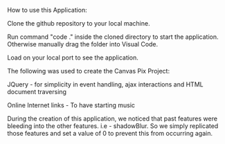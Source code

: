 How to use this Application:

Clone the github repository to your local machine.

Run command "code ." inside the cloned directory to start the application. Otherwise manually drag the folder into Visual Code.

Load on your local port to see the application.





The following was used to create the Canvas Pix Project:

JQuery - for simplicity in event handling, ajax interactions and HTML document traversing

Online Internet links - To have starting music




During the creation of this application, we noticed that past features were bleeding into the other features. i.e - shadowBlur. So we simply replicated those features and set a value of 0 to prevent this from occurring again.